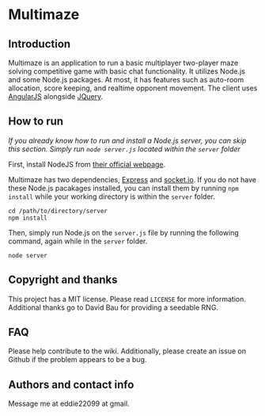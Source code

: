 # Multimaze

## Introduction
Multimaze is an application to run a basic multiplayer two-player maze solving competitive game with basic chat functionality. It utilizes Node.js and some Node.js packages. At most, it has features such as auto-room allocation, score keeping, and realtime opponent movement. The client uses [AngularJS](https://angularjs.org/) alongside [JQuery](https://jquery.com/).

## How to run

*If you already know how to run and install a Node.js server, you can skip this section. Simply run `node server.js` located within the `server` folder*

First, install NodeJS from [their official webpage](https://nodejs.org/en/download/).

Multimaze has two dependencies, [Express](expressjs.com) and [socket.io](http://socket.io/). If you do not have these Node.js pacakages installed, you can install them by running `npm install` while your working directory is within the `server` folder.

    cd /path/to/directory/server
    npm install

Then, simply run Node.js on the `server.js` file by running the following command, again while in the `server` folder.

    node server

## Copyright and thanks

This project has a MIT license. Please read `LICENSE` for more information. Additional thanks go to David Bau for providing a seedable RNG.

## FAQ

Please help contribute to the wiki. Additionally, please create an issue on Github if the problem appears to be a bug.

## Authors and contact info
Message me at eddie22099 at gmail. 
